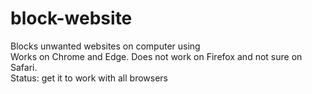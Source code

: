 # block-website
Blocks unwanted websites on computer using<br>
Works on Chrome and Edge. Does not work on Firefox and not sure on Safari.<br>
Status: get it to work with all browsers
